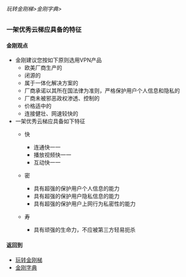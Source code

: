 ###### 玩转金刚梯>金刚字典>
### 一架优秀云梯应具备的特征

#### 金刚观点
- 金刚建议您按如下原则选用VPN产品
  - 欧美厂商生产的
  - 闭源的
  - 属于一体化解决方案的
  - 厂商承诺以其所在国法律为准则，严格保护用户个人信息和隐私的
  - 厂商未被邪恶政权渗透、控制的
  - 价格适中的
  - 连接健壮、网速较快的
- 一架优秀云梯应具备如下特征
  - 快
    - 连通快一一
    - 播放视频快一一
    - 互动快一一


  - 密
    - 具有超强的保护用户个人信息的能力
    - 具有超强的保护用户隐私信息的能力
    - 具有超强的保护用户上网行为私密性的能力

  - 寿
    - 具有顽强的生命力，不应被第三方轻易扼杀

#### 返回到
- [玩转金刚梯](https://github.com/a2zitpro/web/blob/master/LadderFree/A.md)
- [金刚字典](https://github.com/a2zitpro/web/blob/master/LadderFree/kkDictionary/KKDictionary.md)

